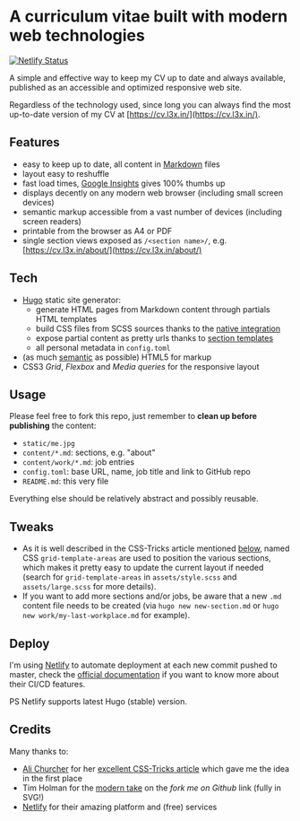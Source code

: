 # A curriculum vitae built with modern web technologies

[![Netlify Status](https://api.netlify.com/api/v1/badges/53c5b088-2498-40b4-8e82-8f6ae243713c/deploy-status)](https://app.netlify.com/sites/hopeful-johnson-2088ad/deploys)

A simple and effective way to keep my CV up to date and always available, published as an accessible and optimized responsive web site.

Regardless of the technology used, since long you can always find the most up-to-date version of my CV at [https://cv.l3x.in/](https://cv.l3x.in/).

## Features

- easy to keep up to date, all content in [Markdown](https://www.markdownguide.org/) files
- layout easy to reshuffle
- fast load times, [Google Insights](https://developers.google.com/speed/pagespeed/insights/?url=https%3A%2F%2Fcv.l3x.in%2F) gives 100% thumbs up
- displays decently on any modern web browser (including small screen devices)
- semantic markup accessible from a vast number of devices (including screen readers)
- printable from the browser as A4 or PDF
- single section views exposed as `/<section name>/`, e.g. [https://cv.l3x.in/about/](https://cv.l3x.in/about/)

## Tech

- [Hugo](https://gohugo.io/) static site generator:
  - generate HTML pages from Markdown content through partials HTML templates
  - build CSS files from SCSS sources thanks to the [native integration](https://gohugo.io/hugo-pipes/scss-sass/)
  - expose partial content as pretty urls thanks to [section templates](https://gohugo.io/templates/section-templates/)
  - all personal metadata in `config.toml`
- (as much [semantic](https://guide.freecodecamp.org/html/html5-semantic-elements/) as possible) HTML5 for markup
- CSS3 _Grid_, _Flexbox_ and _Media queries_ for the responsive layout

## Usage

Please feel free to fork this repo, just remember to **clean up before publishing** the content:

- `static/me.jpg`
- `content/*.md`: sections, e.g. "about"
- `content/work/*.md`: job entries
- `config.toml`: base URL, name, job title and link to GitHub repo
- `README.md`: this very file

Everything else should be relatively abstract and possibly reusable.

## Tweaks

- As it is well described in the CSS-Tricks article mentioned [below](#credits), named CSS `grid-template-areas` are used to position the various sections, which makes it pretty easy to update the current layout if needed (search for `grid-template-areas` in `assets/style.scss` and `assets/large.scss` for more details).
- If you want to add more sections and/or jobs, be aware that a new `.md` content file needs to be created (via `hugo new new-section.md` or `hugo new work/my-last-workplace.md` for example).

## Deploy

I'm using [Netlify](#credits) to automate deployment at each new commit pushed to master, check the [official documentation](https://docs.netlify.com/site-deploys/overview/) if you want to know more about their CI/CD features.

PS Netlify supports latest Hugo (stable) version.

## Credits

Many thanks to:

- [Ali Churcher](https://css-tricks.com/author/alichurcher/) for her [excellent CSS-Tricks article](https://css-tricks.com/new-year-new-job-lets-make-a-grid-powered-resume/) which gave me the idea in the first place
- Tim Holman for the [modern take](http://tholman.com/github-corners/) on the _fork me on Github_ link (fully in SVG!)
- [Netlify](https://www.netlify.com/) for their amazing platform and (free) services
